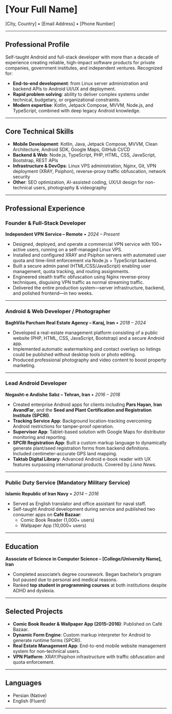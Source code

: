 
# [Your Full Name]
[City, Country] • [Email Address] • [Phone Number]

---

## Professional Profile
Self-taught Android and full-stack developer with more than a decade of experience creating reliable, high-impact software products for private companies, government institutes, and independent ventures. Recognized for:

- **End-to-end development**: from Linux server administration and backend APIs to Android UI/UX and deployment.  
- **Rapid problem solving**: ability to deliver complex systems under technical, budgetary, or organizational constraints.  
- **Modern expertise**: Kotlin, Jetpack Compose, MVVM, Node.js, and TypeScript, combined with deep legacy Android knowledge.  

---

## Core Technical Skills
- **Mobile Development**: Kotlin, Java, Jetpack Compose, MVVM, Clean Architecture, Android SDK, Google Maps, GitHub CI/CD  
- **Backend & Web**: Node.js, TypeScript, PHP, HTML, CSS, JavaScript, Bootstrap, REST APIs  
- **Infrastructure & DevOps**: Linux VPS administration, Nginx, Git, VPN deployment (XRAY, Psiphon), reverse-proxy traffic obfuscation, network security  
- **Other**: SEO optimization, AI-assisted coding, UX/UI design for non-technical users, photography & videography  

---

## Professional Experience

### Founder & Full-Stack Developer  
**Independent VPN Service – Remote** • *2024 – Present*  
- Designed, deployed, and operate a commercial VPN service with 100+ active users, running on a self-managed Linux VPS.  
- Installed and configured XRAY and Psiphon servers with automated user quota and time-limit enforcement via Node.js + TypeScript backend.  
- Built a secure admin panel (HTML/CSS/JavaScript) enabling user management, quota tracking, and routing assignments.  
- Engineered stealth traffic obfuscation using Nginx reverse-proxy techniques, disguising VPN traffic as normal streaming traffic.  
- Delivered the entire production system—server infrastructure, backend, and polished frontend—in two weeks.  

---

### Android & Web Developer / Photographer  
**BaghVila Parcham Real Estate Agency – Karaj, Iran** • *2018 – 2024*  
- Developed a real-estate management platform consisting of a public website (PHP, HTML, CSS, JavaScript, Bootstrap) and a secure Android app.  
- Implemented automatic watermarking and contact overlays so listings could be published without desktop tools or photo editing.  
- Produced professional photography and video content to boost property marketing.  

---

### Lead Android Developer  
**Negasht-e Andishe Sabz – Tehran, Iran** • *2016 – 2018*  
- Created enterprise Android apps for clients including **Pars Hayan**, **Iran AvandFar**, and the **Seed and Plant Certification and Registration Institute (SPCRI)**.  
- **Tracking Service App**: Background location-tracking overcoming Android restrictions for tamper-proof operation.  
- **Supervisor App**: Tablet-based solution with Google Maps for distributor monitoring and reporting.  
- **SPCRI Registration App**: Built a custom markup language to dynamically generate plant/seed registration forms from backend definitions. Included centimeter-accurate GPS land mapping.  
- **Taktab Digital Library**: Advanced Android e-book reader with UX features surpassing international products. Covered by *Lisna News*.  

---

### Public Duty Service (Mandatory Military Service)  
**Islamic Republic of Iran Navy** • *2014 – 2016*  
- Served as English translator and office assistant for naval staff.  
- Self-taught Android development during service and published two consumer apps on **Café Bazaar**:  
  - Comic Book Reader (1,000+ users)  
  - Wallpaper App (10,000+ users)  

---

## Education
**Associate of Science in Computer Science – [College/University Name], Iran**  
- Completed associate’s degree coursework. Began bachelor’s program but paused due to personal and medical reasons.  
- Ranked **top student in programming courses** at both institutions despite ADHD and dyslexia.  

---

## Selected Projects
- **Comic Book Reader & Wallpaper App (2015–2016)**: Published on Café Bazaar.  
- **Dynamic Form Engine**: Custom markup interpreter for Android to generate runtime forms (SPCRI).  
- **Real Estate Management App**: End-to-end mobile website management system for non-technical users.  
- **VPN Platform**: XRAY/Psiphon infrastructure with traffic obfuscation and quota enforcement.  

---

## Languages
- Persian (Native)  
- English (Fluent)  

---
